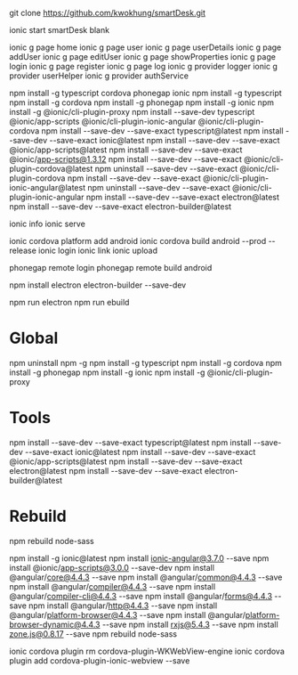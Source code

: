 git clone https://github.com/kwokhung/smartDesk.git

ionic start smartDesk blank

ionic g page home
ionic g page user
ionic g page userDetails
ionic g page addUser
ionic g page editUser
ionic g page showProperties
ionic g page login
ionic g page register
ionic g page log
ionic g provider logger
ionic g provider userHelper
ionic g provider authService

npm install -g typescript cordova phonegap ionic
npm install -g typescript
npm install -g cordova
npm install -g phonegap
npm install -g ionic
npm install -g @ionic/cli-plugin-proxy
npm install --save-dev typescript @ionic/app-scripts @ionic/cli-plugin-ionic-angular @ionic/cli-plugin-cordova
npm install --save-dev --save-exact typescript@latest
npm install --save-dev --save-exact ionic@latest
npm install --save-dev --save-exact @ionic/app-scripts@latest
npm install --save-dev --save-exact @ionic/app-scripts@1.3.12
npm install --save-dev --save-exact @ionic/cli-plugin-cordova@latest
npm uninstall --save-dev --save-exact @ionic/cli-plugin-cordova
npm install --save-dev --save-exact @ionic/cli-plugin-ionic-angular@latest
npm uninstall --save-dev --save-exact @ionic/cli-plugin-ionic-angular
npm install --save-dev --save-exact electron@latest
npm install --save-dev --save-exact electron-builder@latest

ionic info
ionic serve

ionic cordova platform add android
ionic cordova build android --prod --release
ionic login
ionic link
ionic upload

phonegap remote login
phonegap remote build android

npm install electron electron-builder --save-dev

npm run electron
npm run ebuild

# Global
npm uninstall npm -g
npm install -g typescript
npm install -g cordova
npm install -g phonegap
npm install -g ionic
npm install -g @ionic/cli-plugin-proxy

# Tools
npm install --save-dev --save-exact typescript@latest
npm install --save-dev --save-exact ionic@latest
npm install --save-dev --save-exact @ionic/app-scripts@latest
npm install --save-dev --save-exact electron@latest
npm install --save-dev --save-exact electron-builder@latest

# Rebuild
npm rebuild node-sass

npm install -g ionic@latest
npm install ionic-angular@3.7.0 --save
npm install @ionic/app-scripts@3.0.0 --save-dev
npm install @angular/core@4.4.3 --save
npm install @angular/common@4.4.3 --save
npm install @angular/compiler@4.4.3 --save
npm install @angular/compiler-cli@4.4.3 --save
npm install @angular/forms@4.4.3 --save
npm install @angular/http@4.4.3 --save
npm install @angular/platform-browser@4.4.3 --save
npm install @angular/platform-browser-dynamic@4.4.3 --save
npm install rxjs@5.4.3 --save
npm install zone.js@0.8.17 --save
npm rebuild node-sass

ionic cordova plugin rm cordova-plugin-WKWebView-engine
ionic cordova plugin add cordova-plugin-ionic-webview --save
